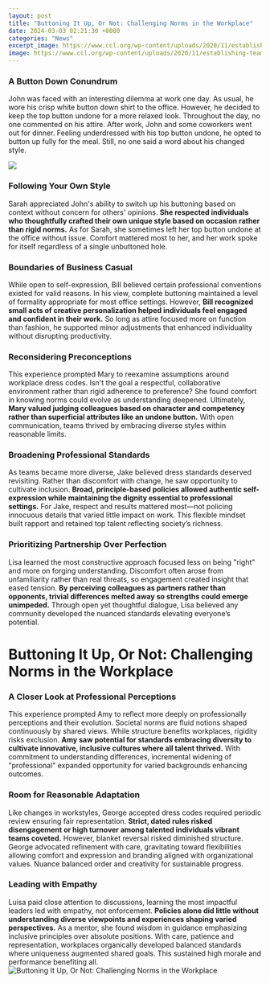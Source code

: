 ```yaml
---
layout: post
title: "Buttoning It Up, Or Not: Challenging Norms in the Workplace"
date: 2024-03-03 02:21:30 +0000
categories: "News"
excerpt_image: https://www.ccl.org/wp-content/uploads/2020/11/establishing-team-norms-infographic-center-for-creative-leadership.png
image: https://www.ccl.org/wp-content/uploads/2020/11/establishing-team-norms-infographic-center-for-creative-leadership.png
---
```


### A Button Down Conundrum  
John was faced with an interesting dilemma at work one day. As usual, he wore his crisp white button down shirt to the office. However, he decided to keep the top button undone for a more relaxed look. Throughout the day, no one commented on his attire. After work, John and some coworkers went out for dinner. Feeling underdressed with his top button undone, he opted to button up fully for the meal. Still, no one said a word about his changed style.

![](https://toggl.com/blog/wp-content/uploads/2019/08/Blog-Illustration-02-Pintrest-pin-August.jpg)
### Following Your Own Style  
Sarah appreciated John's ability to switch up his buttoning based on context without concern for others' opinions. **She respected individuals who thoughtfully crafted their own unique style based on occasion rather than rigid norms.** As for Sarah, she sometimes left her top button undone at the office without issue. Comfort mattered most to her, and her work spoke for itself regardless of a single unbuttoned hole.
### Boundaries of Business Casual
While open to self-expression, Bill believed certain professional conventions existed for valid reasons. In his view, complete buttoning maintained a level of formality appropriate for most office settings. However, **Bill recognized small acts of creative personalization helped individuals feel engaged and confident in their work.** So long as attire focused more on function than fashion, he supported minor adjustments that enhanced individuality without disrupting productivity.  
### Reconsidering Preconceptions   
This experience prompted Mary to reexamine assumptions around workplace dress codes. Isn't the goal a respectful, collaborative environment rather than rigid adherence to preference? She found comfort in knowing norms could evolve as understanding deepened. Ultimately, **Mary valued judging colleagues based on character and competency rather than superficial attributes like an undone button.** With open communication, teams thrived by embracing diverse styles within reasonable limits.
### Broadening Professional Standards
As teams became more diverse, Jake believed dress standards deserved revisiting. Rather than discomfort with change, he saw opportunity to cultivate inclusion. **Broad, principle-based policies allowed authentic self-expression while maintaining the dignity essential to professional settings.** For Jake, respect and results mattered most—not policing innocuous details that varied little impact on work. This flexible mindset built rapport and retained top talent reflecting society’s richness.
### Prioritizing Partnership Over Perfection  
Lisa learned the most constructive approach focused less on being "right" and more on forging understanding. Discomfort often arose from unfamiliarity rather than real threats, so engagement created insight that eased tension. **By perceiving colleagues as partners rather than opponents, trivial differences melted away so strengths could emerge unimpeded.** Through open yet thoughtful dialogue, Lisa believed any community developed the nuanced standards elevating everyone’s potential.
# Buttoning It Up, Or Not: Challenging Norms in the Workplace
### A Closer Look at Professional Perceptions
This experience prompted Amy to reflect more deeply on professionally perceptions and their evolution. Societal norms are fluid notions shaped continuously by shared views. While structure benefits workplaces, rigidity risks exclusion. **Amy saw potential for standards embracing diversity to cultivate innovative, inclusive cultures where all talent thrived.** With commitment to understanding differences, incremental widening of "professional" expanded opportunity for varied backgrounds enhancing outcomes.
### Room for Reasonable Adaptation 
Like changes in workstyles, George accepted dress codes required periodic review ensuring fair representation. **Strict, dated rules risked disengagement or high turnover among talented individuals vibrant teams coveted.** However, blanket reversal risked diminished structure. George advocated refinement with care, gravitating toward flexibilities allowing comfort and expression and branding aligned with organizational values. Nuance balanced order and creativity for sustainable progress.
### Leading with Empathy
Luisa paid close attention to discussions, learning the most impactful leaders led with empathy, not enforcement. **Policies alone did little without understanding diverse viewpoints and experiences shaping varied perspectives.** As a mentor, she found wisdom in guidance emphasizing inclusive principles over absolute positions. With care, patience and representation, workplaces organically developed balanced standards where uniqueness augmented shared goals. This sustained high morale and performance benefiting all.
![Buttoning It Up, Or Not: Challenging Norms in the Workplace](https://www.ccl.org/wp-content/uploads/2020/11/establishing-team-norms-infographic-center-for-creative-leadership.png)